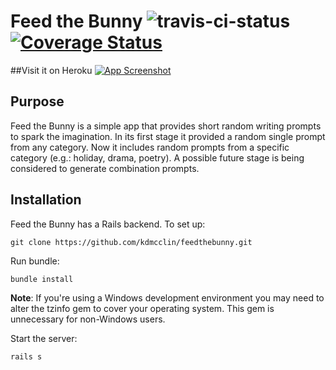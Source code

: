 # Feed the Bunny ![travis-ci-status](https://travis-ci.org/kdmcclin/feedthebunny.svg?branch=master) [![Coverage Status](https://coveralls.io/repos/kdmcclin/feedthebunny/badge.svg)](https://coveralls.io/r/kdmcclin/feedthebunny)

##Visit it on Heroku
<a href="http://feedthebunny.herokuapp.com/" target="_blank"><img src="http://media.tumblr.com/94b2e1e37201807c3814b6e6367810b5/tumblr_inline_nkasrcuJQX1r2z94x.jpg" alt="App Screenshot"></img></a>

## Purpose

Feed the Bunny is a simple app that provides short random writing prompts to spark the imagination.  In its first stage it provided a random single prompt from any category.  Now it includes random prompts from a specific category (e.g.: holiday, drama, poetry).  A possible future stage is being considered to generate combination prompts.

## Installation

Feed the Bunny has a Rails backend.  To set up:

```
git clone https://github.com/kdmcclin/feedthebunny.git
```

Run bundle:

```
bundle install
```
**Note**: If you're using a Windows development environment you may need to alter the tzinfo gem to cover your operating system.  This gem is unnecessary for non-Windows users.

Start the server:

```
rails s
```